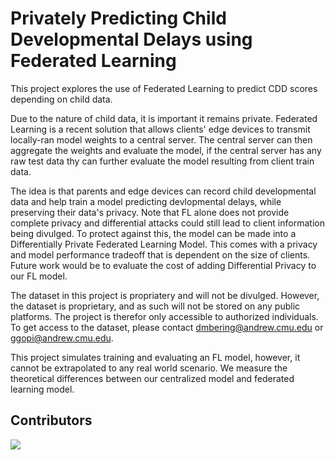 # Privately Predicting Child Developmental Delays using Federated Learning

This project explores the use of Federated Learning to predict CDD scores depending on child data. 

Due to the nature of child data, it is important it remains private. Federated Learning is a recent solution that allows clients' edge devices to transmit locally-ran model weights to a central server. The central server can then aggregate the weights and evaluate the model, if the central server has any raw test data thy can further evaluate the model resulting from client train data. 

The idea is that parents and edge devices can record child developmental data and help train a model predicting devlopmental delays, while preserving their data's privacy. Note that FL alone does not provide complete privacy and differential attacks could still lead to client information being divulged. To protect against this, the model can be made into a Differentially Private Federated Learning Model. This comes with a privacy and model performance tradeoff that is dependent on the size of clients. Future work would be to evaluate the cost of adding Differential Privacy to our FL model.

The dataset in this project is propriatery and will not be divulged. However, the dataset is proprietary, and as such will not be stored on any public platforms. The project is therefor only accessible to authorized individuals. To get access to the dataset, please contact dmbering@andrew.cmu.edu or ggopi@andrew.cmu.edu.

This project simulates training and evaluating an FL model, however, it cannot be extrapolated to any real world scenario. We measure the theoretical differences between our centralized model and federated learning model. 

## Contributors
<a href="https://github.com/OWNER/REPO/graphs/contributors">
  <img src="https://contrib.rocks/image?repo=OWNER/REPO" />
</a>
